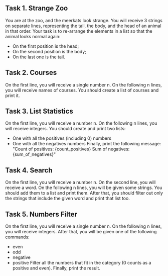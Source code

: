 ## Task 1. Strange Zoo
You are at the zoo, and the meerkats look strange. 
You will receive 3 strings on separate lines, representing the tail, the body, and the head of an animal in that order. Your task is to re-arrange the elements in a list so that the animal looks normal again:
 - On the first position is the head;
 - On the second position is the body;
 - On the last one is the tail.



## Task 2. Courses
On the first line, you will receive a single number n. On the following n lines, you will receive names of courses. You should create a list of courses and print it.



## Task 3. List Statistics
On the first line, you will receive a number n. On the following n lines, you will receive integers. You should create and print two lists:
 - One with all the positives (including 0) numbers
 - One with all the negatives numbers
Finally, print the following message: 
"Count of positives: {count_positives}
Sum of negatives: {sum_of_negatives}"



## Task 4. Search
On the first line, you will receive a number n. On the second line, you will receive a word. On the following n lines, you will be given some strings. You should add them to a list and print them. After that, you should filter out only the strings that include the given word and print that list too.



## Task 5. Numbers Filter
On the first line, you will receive a single number n. On the following n lines, you will receive integers. After that, you will be given one of the following commands:
 - even
 - odd
 - negative
 - positive
Filter all the numbers that fit in the category (0 counts as a positive and even). Finally, print the result.